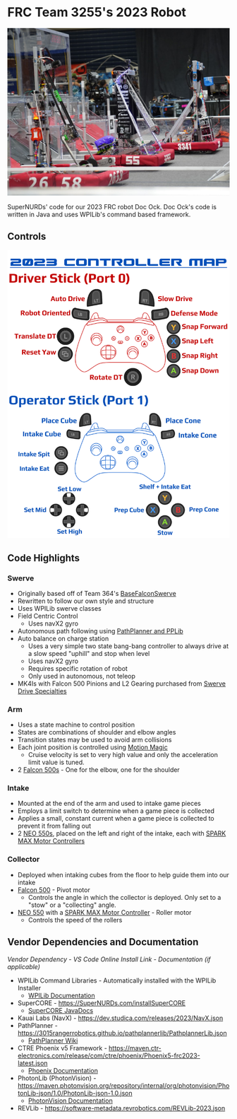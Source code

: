 # FRC Team 3255's 2023 Robot
![Photo of our robot at the San Diego Regional](src/main/documentation/robotphotoSDR.JPG)

SuperNURDs' code for our 2023 FRC robot Doc Ock. Doc Ock's code is written in Java and uses WPILib's command based framework.

## Controls
![Controller Map](src/main/documentation/controllerMap2023.png)

## Code Highlights

### Swerve
* Originally based off of Team 364's [BaseFalconSwerve](https://github.com/Team364/BaseFalconSwerve)
* Rewritten to follow our own style and structure
* Uses WPILib swerve classes
* Field Centric Control
  * Uses navX2 gyro
* Autonomous path following using [PathPlanner and PPLib](https://github.com/mjansen4857/pathplanner)
* Auto balance on charge station
  * Uses a very simple two state bang-bang controller to always drive at a slow speed "uphill" and stop when level
  * Uses navX2 gyro
  * Requires specific rotation of robot
  * Only used in autonomous, not teleop
* MK4Is with Falcon 500 Pinions and L2 Gearing purchased from [Swerve Drive Specialties](https://www.swervedrivespecialties.com/products/mk4i-swerve-module)

### Arm
* Uses a state machine to control position
* States are combinations of shoulder and elbow angles
* Transition states may be used to avoid arm collisions
* Each joint position is controlled using [Motion Magic](https://v5.docs.ctr-electronics.com/en/stable/ch16_ClosedLoop.html#motion-magic-position-velocity-current-closed-loop-closed-loop)
  * Cruise velocity is set to very high value and only the acceleration limit value is tuned.
* 2 [Falcon 500s](https://www.vexrobotics.com/pro/falcon-500) - One for the elbow, one for the shoulder
  
### Intake
* Mounted at the end of the arm and used to intake game pieces
* Employs a limit switch to determine when a game piece is collected
* Applies a small, constant current when a game piece is collected to prevent it from falling out
* 2 [NEO 550s](https://www.revrobotics.com/rev-21-1651/), placed on the left and right of the intake, each with [SPARK MAX Motor Controllers](https://www.revrobotics.com/rev-11-2158/)

### Collector
* Deployed when intaking cubes from the floor to help guide them into our intake
* [Falcon 500](https://www.vexrobotics.com/pro/falcon-500) - Pivot motor
  * Controls the angle in which the collector is deployed. Only set to a "stow" or a "collecting" angle.
* [NEO 550](https://www.revrobotics.com/rev-21-1651/) with a [SPARK MAX Motor Controller](https://www.revrobotics.com/rev-11-2158/) - Roller motor
  * Controls the speed of the rollers

## Vendor Dependencies and Documentation
*Vendor Dependency - VS Code Online Install Link - Documentation (if applicable)*
* WPILib Command Libraries - Automatically installed with the WPILib Installer
  * [WPILib Documentation](https://docs.wpilib.org/en/stable/index.html)
* SuperCORE - https://SuperNURDs.com/installSuperCORE
  * [SuperCORE JavaDocs](https://frcteam3255.github.io/SuperCORE/releases/com/frcteam3255/supercore/javadoc-latest/)
* Kauai Labs (NavX) - https://dev.studica.com/releases/2023/NavX.json
* PathPlanner - https://3015rangerrobotics.github.io/pathplannerlib/PathplannerLib.json
  * [PathPlanner Wiki](https://github.com/mjansen4857/pathplanner/wiki)
* CTRE Phoenix v5 Framework - https://maven.ctr-electronics.com/release/com/ctre/phoenix/Phoenix5-frc2023-latest.json
  * [Phoenix Documentation](https://v5.docs.ctr-electronics.com/en/stable/)
* PhotonLib (PhotonVision) - https://maven.photonvision.org/repository/internal/org/photonvision/PhotonLib-json/1.0/PhotonLib-json-1.0.json
  * [PhotonVision Documentation](https://docs.photonvision.org/en/latest/)
* REVLib - https://software-metadata.revrobotics.com/REVLib-2023.json
  
